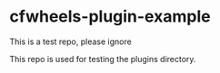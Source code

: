 # cfwheels-plugin-example
This is a test repo, please ignore

This repo is used for testing the plugins directory.
